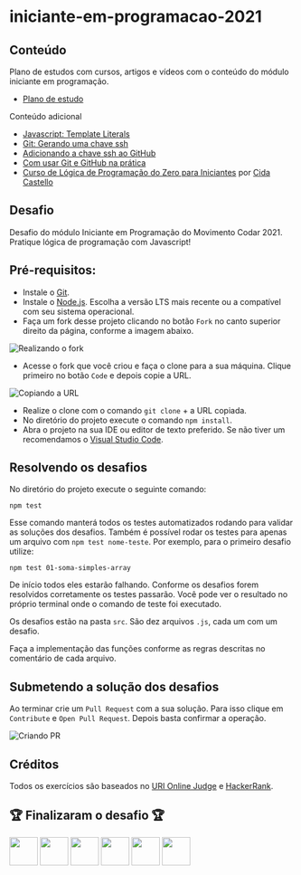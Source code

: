 # iniciante-em-programacao-2021

## Conteúdo

Plano de estudos com cursos, artigos e vídeos com o conteúdo do módulo iniciante em programação.

- [Plano de estudo](https://cursos.alura.com.br/iniciante-em-programacao-vnsueda-1622325666459-p164390)

Conteúdo adicional

- [Javascript: Template Literals](https://www.devmedia.com.br/javascript-template-literals/41193)
- [Git: Gerando uma chave ssh](https://docs.github.com/pt/github/authenticating-to-github/connecting-to-github-with-ssh/generating-a-new-ssh-key-and-adding-it-to-the-ssh-agent)
- [Adicionando a chave ssh ao GitHub](https://docs.github.com/pt/github/authenticating-to-github/connecting-to-github-with-ssh/adding-a-new-ssh-key-to-your-github-account)
- [Com usar Git e GitHub na prática](https://www.youtube.com/watch?v=UBAX-13g8OM)
- [Curso de Lógica de Programação do Zero para Iniciantes](https://www.youtube.com/playlist?list=PLLaQioUGFzGMELNttW9gXP87WuoLjpozR) por [Cida Castello](https://github.com/cidacastello)

## Desafio

Desafio do módulo Iniciante em Programação do Movimento Codar 2021. Pratique lógica de programação com Javascript!

## Pré-requisitos:

- Instale o [Git](https://git-scm.com/).
- Instale o [Node.js](https://nodejs.org/en/). Escolha a versão LTS mais recente ou a compatível com seu sistema operacional.
- Faça um fork desse projeto clicando no botão `Fork` no canto superior direito da página, conforme a imagem abaixo. 

![Realizando o fork](https://docs.github.com/assets/images/help/repository/fork_button.jpg)

- Acesse o fork que você criou e faça o clone para a sua máquina. Clique primeiro no botão `Code` e depois copie a URL. 

![Copiando a URL](https://docs.github.com/assets/images/help/repository/https-url-clone-cli.png)

- Realize o clone com o comando `git clone` + a URL copiada.
- No diretório do projeto execute o comando `npm install`.
- Abra o projeto na sua IDE ou editor de texto preferido. Se não tiver um recomendamos o [Visual Studio Code](https://code.visualstudio.com/).

## Resolvendo os desafios

No diretório do projeto execute o seguinte comando:

    npm test
    
Esse comando manterá todos os testes automatizados rodando para validar as soluções dos desafios.
Também é possível rodar os testes para apenas um arquivo com `npm test nome-teste`. Por exemplo, para o primeiro desafio utilize: 
    
    npm test 01-soma-simples-array

De início todos eles estarão falhando. Conforme os desafios forem resolvidos corretamente os testes passarão. Você pode ver o resultado no próprio terminal onde o comando de teste foi executado.

Os desafios estão na pasta `src`. São dez arquivos `.js`, cada um com um desafio.

Faça a implementação das funções conforme as regras descritas no comentário de cada arquivo.

## Submetendo a solução dos desafios

Ao terminar crie um `Pull Request` com a sua solução. Para isso clique em `Contribute` e `Open Pull Request`. Depois basta confirmar a operação. 

![Criando PR](https://user-images.githubusercontent.com/6104963/125391895-911cd300-e37b-11eb-90d9-5b92cd8e5445.PNG)

## Créditos

Todos os exercícios são baseados no [URI Online Judge](https://www.urionlinejudge.com.br/) e [HackerRank](https://www.hackerrank.com/).

## :trophy: Finalizaram o desafio :trophy:

<a href="https://github.com/Jand-S"><img width="50" height="50" src="https://github.com/Jand-S.png"></img></a>
<a href="https://github.com/EstevamDeFreitas"><img width="50" height="50" src="https://github.com/EstevamDeFreitas.png"></img></a>
<a href="https://github.com/feehvecch"><img width="50" height="50" src="https://github.com/feehvecch.png"></img></a>
<a href="https://github.com/lilianjaf"><img width="50" height="50" src="https://github.com/lilianjaf.png"></img></a>
<a href="https://github.com/gabrieltrudes"><img width="50" height="50" src="https://github.com/gabrieltrudes.png"></img></a>
<a href="https://github.com/hugoogle"><img width="50" height="50" src="https://github.com/hugoogle.png"></img></a>

